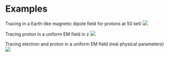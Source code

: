 # Examples

Tracing in a Earth-like magnetic dipole field for protons at 50 keV
![](../figures/ion_trajectory_dipole.png)

Tracing proton in a uniform EM field in z
![](../figures/ion_uniformEM.png)

Tracing electron and proton in a uniform EM field (real physical parameters)
![](../figures/electron_ion_uniformEM.png)